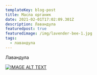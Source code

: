 ```yaml
---
templateKey: blog-post
title: Масла органик
date: 2021-02-01T17:02:09.301Z
description: Лавандула
featuredpost: true
featuredimage: /img/lavender-bee-1.jpg
tags:
  - лавандула
---
```

Лавандула

[![IMAGE ALT TEXT](http://img.youtube.com/vi/0rFPgRK1TTY/0.jpg)](http://www.youtube.com/watch?v=0rFPgRK1TTY "Video Title")